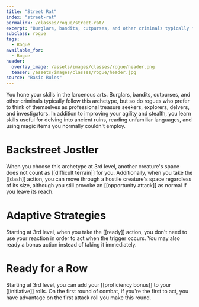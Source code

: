 ```yaml
---
title: "Street Rat"
index: "street-rat"
permalink: /classes/rogue/street-rat/
excerpt: "Burglars, bandits, cutpurses, and other criminals typically follow this archetype, but so do rogues who prefer to think of themselves as professional treasure seekers, explorers, delvers, and investigators."
subclass: rogue
tags:
  - Rogue
available_for:
  - Rogue
header:
  overlay_image: /assets/images/classes/rogue/header.png
  teaser: /assets/images/classes/rogue/header.jpg
source: "Basic Rules"
---
```


You hone your skills in the larcenous arts. Burglars, bandits, cutpurses, and other criminals typically follow this archetype, but so do rogues who prefer to think of themselves as professional treasure seekers, explorers, delvers, and investigators. In addition to improving your agility and stealth, you learn skills useful for delving into ancient ruins, reading unfamiliar languages, and using magic items you normally couldn't employ.

# Backstreet Jostler
When you choose this archetype at 3rd level, another creature's space does not count as [[difficult terrain]] for you. Additionally, when you take the [[dash]] action, you can move through a hostile creature's space regardless of its size, although you still provoke an [[opportunity attack]] as normal if you leave its reach.

# Adaptive Strategies
Starting at 3rd level, when you take the [[ready]] action, you don't need to use your reaction in order to act when the trigger occurs. You may also ready a bonus action instead of taking it immediately.

# Ready for a Row
Starting at 3rd level, you can add your [[proficiency bonus]] to your [[initiative]] rolls. On the first round of combat, if you're the first to act, you have advantage on the first attack roll you make this round.
